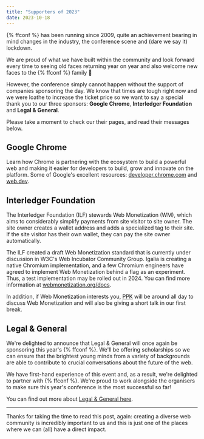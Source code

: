 ```yaml
---
title: "Supporters of 2023"
date: 2023-10-18
---
```


{% ffconf %} has been running since 2009, quite an achievement bearing in mind changes in the industry, the conference scene and (dare we say it) lockdown.

We are proud of what we have built within the community and look forward every time to seeing old faces returning year on year and also welcome new faces to the {% ffconf %} family 🥰

However, the conference simply cannot happen without the support of companies sponsoring the day. We know that times are tough right now and we were loathe to increase the ticket price so we want to say a special thank you to our three sponsors: **Google Chrome**, **Interledger Foundation** and **Legal & General**.

Please take a moment to check our their pages, and read their messages below.

## Google Chrome

Learn how Chrome is partnering with the ecosystem to build a powerful web and making it easier for developers to build, grow and innovate on the platform. Some of Google's excellent resources: [developer.chrome.com](https://developer.chrome.com) and [web.dev](https://web.dev).

## Interledger Foundation

The Interledger Foundation (ILF) stewards Web Monetization (WM), which aims to considerably simplify payments from site visitor to site owner. The site owner creates a wallet address and adds a specialized tag to their site. If the site visitor has their own wallet, they can pay the site owner automatically.

The ILF created a draft Web Monetization standard that is currently under discussion in W3C's Web Incubator Community Group. Igalia is creating a native Chromium implementation, and a few Chromium engineers have agreed to implement Web Monetization behind a flag as an experiment. Thus, a test implementation may be rolled out in 2024. You can find more information at [webmonetization.org/docs](https://www.webmonetization.org/docs/).

In addition, if Web Monetization interests you, [PPK](https://quirksmode.org/) will be around all day to discuss Web Monetization and will also be giving a short talk in our first break.

## Legal & General

We're delighted to announce that Legal & General will once again be sponsoring this year's {% ffconf %}. We'll be offering scholarships so we can ensure that the brightest young minds from a variety of backgrounds are able to contribute to crucial conversations about the future of the web.

We have first-hand experience of this event and, as a result, we're delighted to partner with {% ffconf %}. We're proud to work alongside the organisers to make sure this year's conference is the most successful so far!

You can find out more about [Legal & General here](https://www.legalandgeneral.com/careers/legal-and-general-life/).

---

Thanks for taking the time to read this post, again: creating a diverse web community is incredibly important to us and this is just one of the places where we can (all) have a direct impact.
